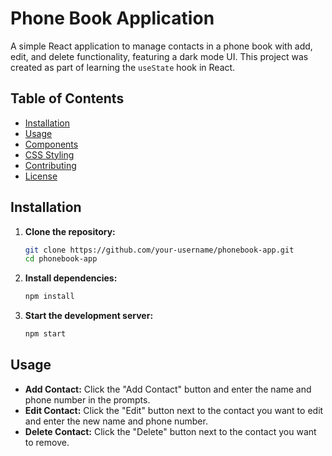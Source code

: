 # Phone Book Application

A simple React application to manage contacts in a phone book with add, edit, and delete functionality, featuring a dark mode UI. This project was created as part of learning the `useState` hook in React.

## Table of Contents

- [Installation](#installation)
- [Usage](#usage)
- [Components](#components)
- [CSS Styling](#css-styling)
- [Contributing](#contributing)
- [License](#license)

## Installation

1. **Clone the repository:**
    ```bash
    git clone https://github.com/your-username/phonebook-app.git
    cd phonebook-app
    ```

2. **Install dependencies:**
    ```bash
    npm install
    ```

3. **Start the development server:**
    ```bash
    npm start
    ```

## Usage

- **Add Contact:** Click the "Add Contact" button and enter the name and phone number in the prompts.
- **Edit Contact:** Click the "Edit" button next to the contact you want to edit and enter the new name and phone number.
- **Delete Contact:** Click the "Delete" button next to the contact you want to remove.